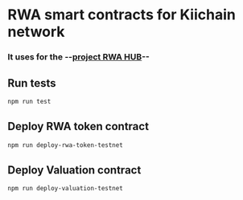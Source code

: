 # RWA smart contracts for Kiichain network

### It uses for the --[project RWA HUB](https://github.com/spreadzp/rwa-hub)-- 
## Run tests
```bash
npm run test
```

## Deploy RWA token contract
```bash
npm run deploy-rwa-token-testnet
```
## Deploy Valuation contract
```bash
npm run deploy-valuation-testnet
```
